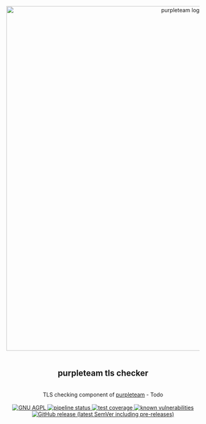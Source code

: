 <div align="center">
  <br/>
  <a href="https://purpleteam-labs.com" title="purpleteam">
    <img width=900px src="https://github.com/purpleteam-labs/purpleteam/blob/main/assets/images/purpleteam-banner.png" alt="purpleteam logo">
  </a>
  <br/>
  <br/>
  <h2>purpleteam tls checker</h2><br/>
    TLS checking component of <a href="https://purpleteam-labs.com/" title="purpleteam">purpleteam</a> - Todo
  <br/><br/>

  <a href="https://www.gnu.org/licenses/agpl-3.0" title="license">
    <img src="https://img.shields.io/badge/License-AGPL%20v3-blue.svg" alt="GNU AGPL">
  </a>

  <a href="https://github.com/purpleteam-labs/purpleteam-tls-checker/commits/main" title="pipeline status">
    <img src="https://github.com/purpleteam-labs/purpleteam-tls-checker/workflows/Node.js%20CI/badge.svg" alt="pipeline status">
  </a>

  <a href='https://coveralls.io/github/purpleteam-labs/purpleteam-tls-checker?branch=main'>
    <img src='https://coveralls.io/repos/github/purpleteam-labs/purpleteam-tls-checker/badge.svg?branch=main' alt='test coverage'>
  </a>

  <a href="https://snyk.io/test/github/purpleteam-labs/purpleteam-tls-checker?targetFile=package.json" title="known vulnerabilities">
    <img src="https://snyk.io/test/github/purpleteam-labs/purpleteam-tls-checker/badge.svg?targetFile=package.json" alt="known vulnerabilities"/>
  </a>
  
  <a href="https://github.com/purpleteam-labs/purpleteam-tls-checker/releases" title="latest release">
    <img src="https://img.shields.io/github/v/release/purpleteam-labs/purpleteam-tls-checker?color=%23794fb8&include_prereleases" alt="GitHub release (latest SemVer including pre-releases)">
  </a>
  <br/><br/>

